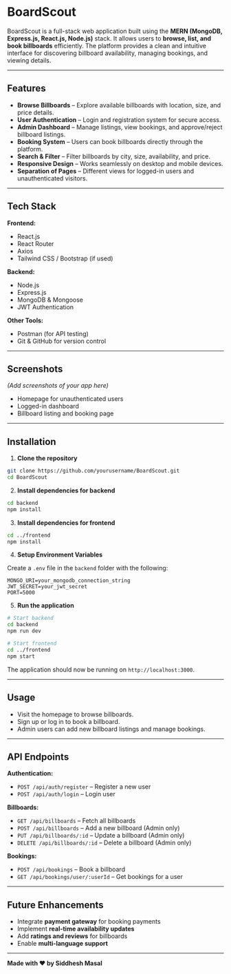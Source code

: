 # BoardScout

BoardScout is a full-stack web application built using the **MERN (MongoDB, Express.js, React.js, Node.js)** stack. It allows users to **browse, list, and book billboards** efficiently. The platform provides a clean and intuitive interface for discovering billboard availability, managing bookings, and viewing details.

---

## Features

- **Browse Billboards** – Explore available billboards with location, size, and price details.
- **User Authentication** – Login and registration system for secure access.
- **Admin Dashboard** – Manage listings, view bookings, and approve/reject billboard listings.
- **Booking System** – Users can book billboards directly through the platform.
- **Search & Filter** – Filter billboards by city, size, availability, and price.
- **Responsive Design** – Works seamlessly on desktop and mobile devices.
- **Separation of Pages** – Different views for logged-in users and unauthenticated visitors.

---

## Tech Stack

**Frontend:**  
- React.js  
- React Router  
- Axios  
- Tailwind CSS / Bootstrap (if used)  

**Backend:**  
- Node.js  
- Express.js  
- MongoDB & Mongoose  
- JWT Authentication  

**Other Tools:**  
- Postman (for API testing)  
- Git & GitHub for version control  

---

## Screenshots

*(Add screenshots of your app here)*  

- Homepage for unauthenticated users  
- Logged-in dashboard  
- Billboard listing and booking page  

---

## Installation

1. **Clone the repository**
```bash
git clone https://github.com/yourusername/BoardScout.git
cd BoardScout
````

2. **Install dependencies for backend**

```bash
cd backend
npm install
```

3. **Install dependencies for frontend**

```bash
cd ../frontend
npm install
```

4. **Setup Environment Variables**

Create a `.env` file in the `backend` folder with the following:

```env
MONGO_URI=your_mongodb_connection_string
JWT_SECRET=your_jwt_secret
PORT=5000
```

5. **Run the application**

```bash
# Start backend
cd backend
npm run dev

# Start frontend
cd ../frontend
npm start
```

The application should now be running on `http://localhost:3000`.

---

## Usage

* Visit the homepage to browse billboards.
* Sign up or log in to book a billboard.
* Admin users can add new billboard listings and manage bookings.

---

## API Endpoints

**Authentication:**

* `POST /api/auth/register` – Register a new user
* `POST /api/auth/login` – Login user

**Billboards:**

* `GET /api/billboards` – Fetch all billboards
* `POST /api/billboards` – Add a new billboard (Admin only)
* `PUT /api/billboards/:id` – Update a billboard (Admin only)
* `DELETE /api/billboards/:id` – Delete a billboard (Admin only)

**Bookings:**

* `POST /api/bookings` – Book a billboard
* `GET /api/bookings/user/:userId` – Get bookings for a user

---

## Future Enhancements

* Integrate **payment gateway** for booking payments
* Implement **real-time availability updates**
* Add **ratings and reviews** for billboards
* Enable **multi-language support**

---

**Made with ❤️ by Siddhesh Masal**

```

